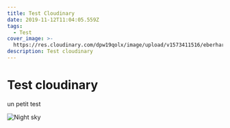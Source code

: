 ```yaml
---
title: Test Cloudinary
date: 2019-11-12T11:04:05.559Z
tags:
  - Test
cover_image: >-
  https://res.cloudinary.com/dpw19qolx/image/upload/v1573411516/eberhard-grossgasteiger-HXUlx1McLdc-unsplash.jpg
description: Test cloudinary
---
```

# Test cloudinary

un petit test



![Night sky](https://res.cloudinary.com/dpw19qolx/image/upload/v1573411516/eberhard-grossgasteiger-HXUlx1McLdc-unsplash.jpg "Space")
